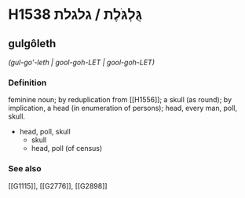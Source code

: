 # H1538 גֻּלְגֹּלֶת / גלגלת

## gulgôleth

_(gul-go'-leth | ɡool-ɡoh-LET | ɡool-ɡoh-LET)_

### Definition

feminine noun; by reduplication from [[H1556]]; a skull (as round); by implication, a head (in enumeration of persons); head, every man, poll, skull.

- head, poll, skull
    - skull
    - head, poll (of census)
### See also

[[G1115]], [[G2776]], [[G2898]]

